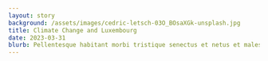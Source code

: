 ```yaml
---
layout: story
background: /assets/images/cedric-letsch-03O_BOsaXGk-unsplash.jpg
title: Climate Change and Luxembourg
date: 2023-03-31 
blurb: Pellentesque habitant morbi tristique senectus et netus et malesuada fames ac turpis egestas. Donec eu lorem nulla.
---
```


# 


